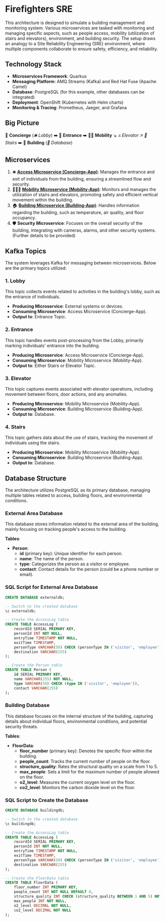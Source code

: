 # Firefighters SRE

This architecture is designed to simulate a building management and monitoring system. Various microservices are tasked with monitoring and managing specific aspects, such as people access, mobility (utilization of stairs and elevators), environment, and building security. The setup draws an analogy to a Site Reliability Engineering (SRE) environment, where multiple components collaborate to ensure safety, efficiency, and reliability.

## Technology Stack

- **Microservices Framework**: Quarkus
- **Messaging Platform**: AMQ Streams (Kafka) and Red Hat Fuse (Apache Camel)
- **Database**: PostgreSQL (for this example, other databases can be integrated)
- **Deployment**: OpenShift (Kubernetes with Helm charts)
- **Monitoring & Tracing**: Prometheus, Jaeger, and Grafana

## Big Picture
🚪 **Concierge** (_🛎️ Lobby_) ➡️ 👣 **Entrance** ➡️ 🚶‍♂️ **Mobility** 
                                                  ↘️ _🔝 Elevator_
                                                  ↗️ _📶 Stairs_
                                          ➡️ 🏢 **Building** (_💽 Database_)

## Microservices

1. 🛎️ [**Access Microservice (Concierge-App)**](https://github.com/firefighters-sre/concierge-app): Manages the entrance and exit of individuals from the building, ensuring a streamlined flow and security.
2. 🚶‍♂️🔝 [**Mobility Microservice (Mobility-App)**](https://github.com/firefighters-sre/mobility-app): Monitors and manages the utilization of stairs and elevators, promoting safety and efficient vertical movement within the building.
3. 🏠 [**Building Microservice (Building-App)**](https://github.com/firefighters-sre/building-app): Handles information regarding the building, such as temperature, air quality, and floor occupancy. 
4. 🛡️ **Security Microservice**: Focuses on the overall security of the building, integrating with cameras, alarms, and other security systems. (Further details to be provided)

## Kafka Topics

The system leverages Kafka for messaging between microservices. Below are the primary topics utilized:

### 1. Lobby

This topic collects events related to activities in the building's lobby, such as the entrance of individuals.

- **Producing Microservice**: External systems or devices.
- **Consuming Microservice**: Access Microservice (Concierge-App).
- **Output to**: Entrance Topic.

### 2. Entrance

This topic handles events post-processing from the Lobby, primarily marking individuals' entrance into the building.

- **Producing Microservice**: Access Microservice (Concierge-App).
- **Consuming Microservice**: Mobility Microservice (Mobility-App).
- **Output to**: Either Stairs or Elevator Topic.

### 3. Elevator

This topic captures events associated with elevator operations, including movement between floors, door actions, and any anomalies.

- **Producing Microservice**: Mobility Microservice (Mobility-App).
- **Consuming Microservice**: Building Microservice (Building-App).
- **Output to**: Database.

### 4. Stairs

This topic gathers data about the use of stairs, tracking the movement of individuals using the stairs.

- **Producing Microservice**: Mobility Microservice (Mobility-App).
- **Consuming Microservice**: Building Microservice (Building-App).
- **Output to**: Database.

## Database Structure

The architecture utilizes PostgreSQL as its primary database, managing multiple tables related to access, building floors, and environmental conditions.

### External Area Database

This database stores information related to the external area of the building, mainly focusing on tracking people's access to the building.

**Tables**:

- **Person**:
  - **id** (primary key): Unique identifier for each person.
  - **name**: The name of the person.
  - **type**: Categorizes the person as a visitor or employee.
  - **contact**: Contact details for the person (could be a phone number or email).

### SQL Script for External Area Database

```sql
CREATE DATABASE externaldb;

-- Switch to the created database
\c externaldb;

-- Create the AccessLog table
CREATE TABLE AccessLog (
    recordId SERIAL PRIMARY KEY,
    personId INT NOT NULL,
    entryTime TIMESTAMP NOT NULL,
    exitTime TIMESTAMP,
    personType VARCHAR(50) CHECK (personType IN ('visitor', 'employee')),
    destination VARCHAR(255)
);

-- Create the Person table
CREATE TABLE Person (
    id SERIAL PRIMARY KEY,
    name VARCHAR(255) NOT NULL,
    type VARCHAR(50) CHECK (type IN ('visitor', 'employee')),
    contact VARCHAR(255)
);
```

### Building Database

This database focuses on the internal structure of the building, capturing details about individual floors, environmental conditions, and potential security threats.

**Tables**:

- **FloorData**:
  - **floor_number** (primary key): Denotes the specific floor within the building.
  - **people_count**: Tracks the current number of people on the floor.
  - **structure_quality**: Rates the structural quality on a scale from 1 to 5.
  - **max_people**: Sets a limit for the maximum number of people allowed on the floor.
  - **o2_level**: Measures the current oxygen level on the floor.
  - **co2_level**: Monitors the carbon dioxide level on the floor.

### SQL Script to Create the Database

```sql
CREATE DATABASE buildingdb;

-- Switch to the created database
\c buildingdb;

-- Create the AccessLog table
CREATE TABLE AccessLog (
    recordId SERIAL PRIMARY KEY,
    personId INT NOT NULL,
    entryTime TIMESTAMP NOT NULL,
    exitTime TIMESTAMP,
    personType VARCHAR(50) CHECK (personType IN ('visitor', 'employee')),
    destination VARCHAR(255)
);

-- Create the FloorData table
CREATE TABLE FloorData (
    floor_number INT PRIMARY KEY,
    people_count INT NOT NULL DEFAULT 0,
    structure_quality INT CHECK (structure_quality BETWEEN 1 AND 5) NOT NULL,
    max_people INT NOT NULL,
    o2_level DECIMAL NOT NULL,
    co2_level DECIMAL NOT NULL
);
```
